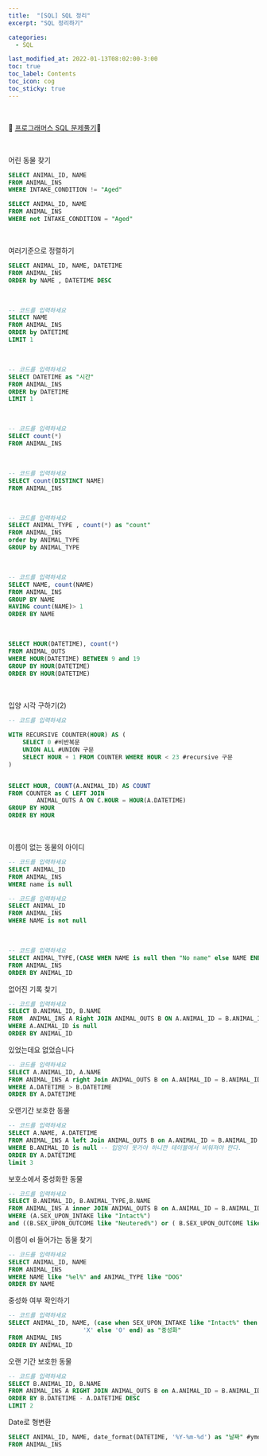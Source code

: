 ```yaml
---
title:  "[SQL] SQL 정리"
excerpt: "SQL 정리하기"

categories:
  - SQL

last_modified_at: 2022-01-13T08:02:00-3:00
toc: true
toc_label: Contents
toc_icon: cog
toc_sticky: true
---
```


<br />

🚀 <a href="https://programmers.co.kr/learn/challenges" target="_blank">프로그래머스 SQL 문제풀기</a>🚀

<br />

어린 동물 찾기 

```sql
SELECT ANIMAL_ID, NAME
FROM ANIMAL_INS
WHERE INTAKE_CONDITION != "Aged"
```

```sql
SELECT ANIMAL_ID, NAME
FROM ANIMAL_INS
WHERE not INTAKE_CONDITION = "Aged"
```

<br />

여러기준으로 정렬하기

```sql
SELECT ANIMAL_ID, NAME, DATETIME
FROM ANIMAL_INS
ORDER by NAME , DATETIME DESC
```

<br />

```sql
-- 코드를 입력하세요
SELECT NAME 
FROM ANIMAL_INS 
ORDER by DATETIME 
LIMIT 1
```

<br />

```sql
-- 코드를 입력하세요
SELECT DATETIME as "시간"
FROM ANIMAL_INS
ORDER by DATETIME
LIMIT 1
```

<br />

```sql
-- 코드를 입력하세요
SELECT count(*)
FROM ANIMAL_INS

```

<br />

```sql
-- 코드를 입력하세요
SELECT count(DISTINCT NAME)
FROM ANIMAL_INS
```

<br />

```sql
-- 코드를 입력하세요
SELECT ANIMAL_TYPE , count(*) as "count"
FROM ANIMAL_INS
order by ANIMAL_TYPE
GROUP by ANIMAL_TYPE
```

<br />

```sql
-- 코드를 입력하세요
SELECT NAME, count(NAME)
FROM ANIMAL_INS
GROUP BY NAME
HAVING count(NAME)> 1
ORDER BY NAME
```

<br />

```sql
SELECT HOUR(DATETIME), count(*)
FROM ANIMAL_OUTS
WHERE HOUR(DATETIME) BETWEEN 9 and 19
GROUP BY HOUR(DATETIME)
ORDER BY HOUR(DATETIME)
```

<br />

입양 시각 구하기(2)

```sql
-- 코드를 입력하세요
 
WITH RECURSIVE COUNTER(HOUR) AS ( 
    SELECT 0 #비반복문
    UNION ALL #UNION 구문
    SELECT HOUR + 1 FROM COUNTER WHERE HOUR < 23 #recursive 구문 
)


SELECT HOUR, COUNT(A.ANIMAL_ID) AS COUNT
FROM COUNTER as C LEFT JOIN 
        ANIMAL_OUTS A ON C.HOUR = HOUR(A.DATETIME)
GROUP BY HOUR
ORDER BY HOUR
```

<br />

이름이 없는 동물의 아이디

```sql
-- 코드를 입력하세요
SELECT ANIMAL_ID
FROM ANIMAL_INS
WHERE name is null
```

```sql
-- 코드를 입력하세요
SELECT ANIMAL_ID
FROM ANIMAL_INS
WHERE NAME is not null
```

<br />



```sql
-- 코드를 입력하세요
SELECT ANIMAL_TYPE,(CASE WHEN NAME is null then "No name" else NAME END) as NAME, SEX_UPON_INTAKE
FROM ANIMAL_INS
ORDER BY ANIMAL_ID
```





없어진 기록 찾기

```sql
-- 코드를 입력하세요
SELECT B.ANIMAL_ID, B.NAME
FROM  ANIMAL_INS A Right JOIN ANIMAL_OUTS B ON A.ANIMAL_ID = B.ANIMAL_ID
WHERE A.ANIMAL_ID is null
ORDER BY ANIMAL_ID
```



있었는데요 없었습니다

```sql
-- 코드를 입력하세요
SELECT A.ANIMAL_ID, A.NAME
FROM ANIMAL_INS A right Join ANIMAL_OUTS B on A.ANIMAL_ID = B.ANIMAL_ID
WHERE A.DATETIME > B.DATETIME
ORDER BY A.DATETIME
```



오랜기간 보호한 동물

```sql
-- 코드를 입력하세요
SELECT A.NAME, A.DATETIME
FROM ANIMAL_INS A left Join ANIMAL_OUTS B on A.ANIMAL_ID = B.ANIMAL_ID
WHERE B.ANIMAL_ID is null -- 입양이 못가야 하니깐 테이블에서 비워져야 한다. 
ORDER BY A.DATETIME
limit 3
```

보호소에서 중성화한 동물

```sql
-- 코드를 입력하세요
SELECT B.ANIMAL_ID, B.ANIMAL_TYPE,B.NAME
FROM ANIMAL_INS A inner JOIN ANIMAL_OUTS B on A.ANIMAL_ID = B.ANIMAL_ID
WHERE (A.SEX_UPON_INTAKE like "Intact%") 
and ((B.SEX_UPON_OUTCOME like "Neutered%") or ( B.SEX_UPON_OUTCOME like "Spayed%"))
```



이름이 el 들어가는 동물 찾기

```sql
-- 코드를 입력하세요
SELECT ANIMAL_ID, NAME
FROM ANIMAL_INS
WHERE NAME like "%el%" and ANIMAL_TYPE like "DOG"
ORDER BY NAME
```



중성화 여부 확인하기

```sql
-- 코드를 입력하세요
SELECT ANIMAL_ID, NAME, (case when SEX_UPON_INTAKE like "Intact%" then 
                     'X' else 'O' end) as "중성화"
FROM ANIMAL_INS
ORDER BY ANIMAL_ID
```



오랜 기간 보호한 동물

```sql
-- 코드를 입력하세요
SELECT B.ANIMAL_ID, B.NAME
FROM ANIMAL_INS A RIGHT JOIN ANIMAL_OUTS B on A.ANIMAL_ID = B.ANIMAL_ID
ORDER BY B.DATETIME - A.DATETIME DESC
LIMIT 2
```



Date로 형변환

```sql
SELECT ANIMAL_ID, NAME, date_format(DATETIME, '%Y-%m-%d') as "날짜" #ymd가 대문자랑 소문자랑 결과값이 다름.
FROM ANIMAL_INS
```

